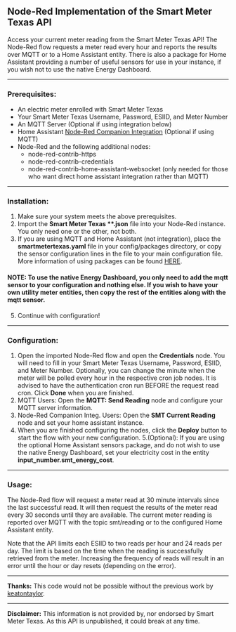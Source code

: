 ## Node-Red Implementation of the Smart Meter Texas API

Access your current meter reading from the Smart Meter Texas API!  The Node-Red flow requests a meter read every hour and reports the results over MQTT or to a Home Assistant entity.  There is also a package for Home Assistant providing a number of useful sensors for use in your instance, if you wish not to use the native Energy Dashboard.

---
### Prerequisites:
* An electric meter enrolled with Smart Meter Texas
* Your Smart Meter Texas Username, Password, ESIID, and Meter Number
* An MQTT Server (Optional if using integration below)
* Home Assistant [Node-Red Companion Integration](https://github.com/zachowj/hass-node-red) (Optional if using MQTT)
* Node-Red and the following additional nodes:
   * node-red-contrib-https
   * node-red-contrib-credentials
   * node-red-contrib-home-assistant-websocket (only needed for those who want direct home assistant integration rather than MQTT)
---
### Installation:
1. Make sure your system meets the above prerequisites.
2. Import the __Smart Meter Texas **.json__ file into your Node-Red instance. You only need one or the other, not both.
3. If you are using MQTT and Home Assistant (not integration), place the __smartmetertexas.yaml__ file in your config/packages directory, or copy the sensor configuration lines in the file to your main configuration file. More information of using packages can be found [HERE](https://www.home-assistant.io/docs/configuration/packages/#create-a-packages-folder "HERE").
#### NOTE: To use the native Energy Dashboard, you only need to add the mqtt sensor to your configuration      and nothing else. If you wish to have your own utility meter entities, then copy the rest of the          entities along with the mqtt sensor.

5. Continue with configuration!
---
### Configuration:
1. Open the imported Node-Red flow and open the __Credentials__ node.  You will need to fill in your Smart Meter Texas Username, Password, ESIID, and Meter Number.  Optionally, you can change the minute when the meter will be polled every hour in the respective cron job nodes. It is advised to have the authentication cron run BEFORE the request read cron.  Click __Done__ when you are finished.
2. MQTT Users: Open the __MQTT: Send Reading__ node and configure your MQTT server information.
3. Node-Red Companion Integ. Users: Open the __SMT Current Reading__ node and set your home assistant instance.
4. When you are finished configuring the nodes, click the __Deploy__ button to start the flow with your new configuration.
5.(Optional): If you are using the optional Home Assistant sensors package, and do not wish to use the native Energy Dashboard, set your electricity cost in the entity __input_number.smt_energy_cost__.
---
### Usage:
The Node-Red flow will request a meter read at 30 minute intervals since the last successful read.  It will then request the results of the meter read every 30 seconds until they are available.  The current meter reading is reported over MQTT with the topic smt/reading or to the configured Home Assistant entity.  

Note that the API limits each ESIID to two reads per hour and 24 reads per day.  The limit is based on the time when the reading is successfully retrieved from the meter.  Increasing the frequency of reads will result in an error until the hour or day resets (depending on the error).

---
__Thanks:__ This code would not be possible without the previous work by [keatontaylor](https://github.com/keatontaylor/smartmetertexas-api).

---
__Disclaimer:__ This information is not provided by, nor endorsed by Smart Meter Texas.  As this API is unpublished, it could break at any time.  
